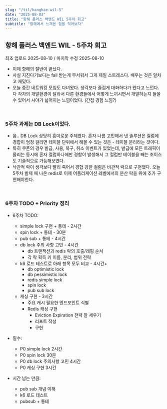 ```yaml
---
slug: "/til/hanghae-wil-5"
date: "2025-08-03"
title: "항해 플러스 백엔드 WIL 5주차 회고"
subtitle: "항해에서 느껴본 점을 적어보자"
---
```


## 항해 플러스 백엔드 WIL - 5주차 회고

<p class="text-time">최초 업로드 2025-08-10 / 마지막 수정 2025-08-10</p>

- 이제 항해의 절반이 끝났다.
- 사실 지친다기보다는 fail 받는게 무서워서 그게 제일 스트레스다. 배우는 것은 알차고 재밌다.
- 오늘 중간 네트워킹 모임도 다녀왔다. 생각보다 즐겁게 대화하다가 왔다고 느낀다. 다 각자의 개발환경이 달라서 다른 환경들에서 어떻게 느끼시면서 개발하는지 들을 수 있어서 시야가 넓어지는 느낌이었다. (간접 경험 느낌?)

<br/>

### **5주차 과제는 DB Lock이었다.**

- 음.. DB Lock 상당히 흥미로운 주제였다. 혼자 나름 고민해서 낸 솔루션은 컬럼에 경합이 엄청 걸리면 테이블 단위에서 해볼 수 있는 것은 - 테이블 분리라는 것이다.
- 특히 쿠폰의 경우 발급, 사용, 복구, 취소 이벤트가 있었는데, 발급에 모든 트래픽이 몰리는 동시에 혼자 컬럼하나에만 경합이 발생해서 그 컬럼만 테이블을 빼는 초이스도 기술적으로 가능해보였다.
- 낙관적 락이 생각보다 빨리 죽어서 경합 강한 컬럼은 비관적 락으로 구현했다. 오늘 5주차 발제 때 나온 redis로 이제 어플리케이션 레벨에서의 분산 락을 위에 추가 구현해야한다.

<br/>

### **6주차 TODO + Priority 정리**

- 6주차 TODO:

  - simple lock 구현 + 통테 - 2시간
  - spin lock + 통테 - 30분
  - pub sub + 통테 - 4시간
  - db lock 주의 사항 고민 - 4시간
    - db 트랜잭션과 redis 락의 호출/래핑 순서
    - 각 락 획득 키 이름, 분리, 범위 전략
  - k6 로드 테스트로 아래 항목 모두 비교 - 4시간+
    - db optimistic lock
    - db pessimistic lock
    - redis simple lock
    - spin lock
    - pub sub lock
  - 캐싱 구현 - 3시간
    - 주요 캐시 필요한 엔드포인트 식별
    - Redis 캐싱 구현
      - Eviction Expiration 전략 잘 세우기
      - 리포트 작성
      - 구현

- 필수:

  - P0 simple lock 2시간
  - P0 spin lock 30분
  - P0 db lock 주의사항 고민 4시간
  - P0 캐싱 구현 3시간

- 시간 남는 만큼:

  - pub sub 개념 이해
  - k6 로드 테스트
  - pubsub + 통테
